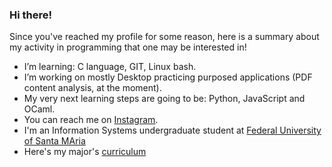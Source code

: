 ### Hi there! 

Since you've reached my profile for some reason, here is a summary about my activity in programming that one may be interested in!

-  I’m learning: C language, GIT, Linux bash.
-  I’m working on mostly Desktop practicing purposed applications (PDF content analysis, at the moment).
-  My very next learning steps are going to be: Python, JavaScript and OCaml.
-  You can reach me on [Instagram](https://www.instagram.com/inaciocbuemo/).
-  I'm an Information Systems undergraduate student at [Federal University of Santa MAria](https://www.ufsm.br/) 
-  Here's my major's [curriculum](https://www.ufsm.br/cursos/graduacao/santa-maria/sistemas-de-informacao/informacoes-do-curriculo.)
